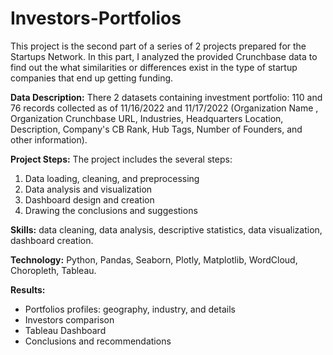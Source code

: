 # Investors-Portfolios
This project is the second part of a series of 2 projects prepared for the Startups Network. In this part, I analyzed the provided Crunchbase data to find out the what similarities or differences exist in the type of startup companies that end up getting funding.

**Data Description:** 
There 2 datasets containing investment portfolio: 110 and 76 records collected as of 11/16/2022 and 11/17/2022 (Organization Name , Organization Crunchbase URL, Industries, Headquarters Location, Description, Company's CB Rank, Hub Tags, Number of Founders, and other information).

**Project Steps:**
The project includes the several steps: 
1. Data loading, cleaning, and preprocessing
2. Data analysis and visualization
3. Dashboard design and creation
4. Drawing the conclusions and suggestions

**Skills:** data cleaning, data analysis, descriptive statistics, data visualization, dashboard creation.

**Technology:** Python, Pandas, Seaborn, Plotly, Matplotlib, WordCloud, Choropleth, Tableau.

**Results:** 
* Portfolios profiles: geography, industry, and details
* Investors comparison
* Tableau Dashboard
* Conclusions and recommendations
